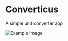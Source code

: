 # Converticus

A simple unit converter app

![Example Image](https://github.com/Rhatalin/Converticus/blob/master/images/examples/Screenshot_1.PNG "Converticus Screenshot")
